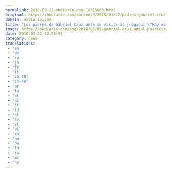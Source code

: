 ```yaml
---
permalink: 2018-03-22-okdiario.com-10515663.html
original: https://okdiario.com/sociedad/2018/03/22/padres-gabriel-cruz-hoy-uno-dias-mas-duros-que-nos-vamos-enfrentar-2002631
domain: okdiario.com
title: "Los padres de Gabriel Cruz ante su visita al juzgado: \"Hoy es uno de los días más duros a los que nos vamos a enfrentar""
image: https://okdiario.com/img/2018/03/05/gabriel-cruz-angel-patricia-ramirez-nijar.jpg
date: 2018-03-22 12:58:51
category: news
translations: 
 - 'en'
 - 'de'
 - 'ru'
 - 'ja'
 - 'fr'
 - 'it'
 - 'zh-CN'
 - 'zh-TW'
 - 'ar'
 - 'fa'
 - 'pt'
 - 'hi'
 - 'tr'
 - 'id'
 - 'nl'
 - 'sv'
 - 'vi'
 - 'pl'
 - 'ko'
 - 'no'
 - 'da'
 - 'th'
 - 'ta'
 - 'ms'
 - 'hy'
---
```


